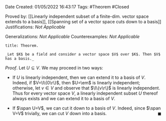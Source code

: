 <br />
<br />

Date Created: 01/05/2022 16:43:17
Tags: #Theorem #Closed

Proved by: [[Linearly independent subset of a finite-dim. vector space extends to a basis]], [[Spanning set of a vector space cuts down to a basis]]
Justifications: _Not Applicable_

Generalizations: _Not Applicable_
Counterexamples: _Not Applicable_

``` ad-Theorem
title: Theorem.

_Let $K$ be a field and consider a vector space $V$ over $K$. Then $V$ has a basis._

```

_Proof_. Let $U\subseteq V$. We may proceed in two ways:
* If $U$ is linearly independent, then we can extend it to a basis of $V$. Indeed, if $V=\l\{0\r\}$, then $U=\em$ is linearly independent; otherwise, let $v\in V$ and observe that $\l\{v\r\}$ is linearly independent. Thus for every vector space $V$, a linearly independent subset $U$ thereof always exists and we can extend it to a basis of $V$.

* If $\span U=V$, we can cut it down to a basis of $V$. Indeed, since $\span V=V$ trivially, we can cut $V$ down into a basis.<span style="float:right;">$\blacksquare$</span>
